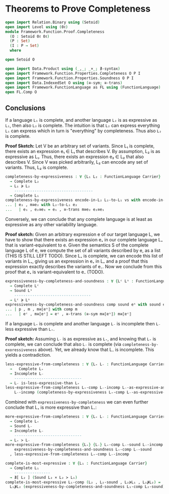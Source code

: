 # Theorems to Prove Completeness

```agda
open import Relation.Binary using (Setoid)
open import Level using (0ℓ)
module Framework.Function.Proof.Completeness
  (O : Setoid 0ℓ 0ℓ)
  (P : Set)
  (I : P → Set)
  where

open Setoid O

open import Data.Product using (_,_; _×_; ∄-syntax)
open import Framework.Function.Properties.Completeness O P I
open import Framework.Function.Properties.Soundness O P I
open import Data.IndexedSet O using (≅-sym; ≅-trans)
open import Framework.FunctionLanguage as FL using (FunctionLanguage)
open FL.Comp O
```

## Conclusions

If a language `L₁` is complete, and another language `L₂` is as expressive as `L₁`, then also `L₂` is complete.
The intuition is that `L₂` can express everything `L₁` can express which in turn is "everything" by completeness.
Thus also `L₂` is complete.

**Proof Sketch:**
Let V be an arbitrary set of variants.
Since L₁ is complete, there exists an expression e₁ ∈ L₁ that describes V.
By assumption, L₂ is as expressive as L₁.
Thus, there exists an expression e₂ ∈ L₂ that also describes V.
Since V was picked arbitrarily, L₂ can encode any set of variants.
Thus, L₂ is complete.
```agda
completeness-by-expressiveness : ∀ {L₁ L₂ : FunctionLanguage Carrier}
  → Complete L₂
  → L₁ ≽ L₂
    -----------------------------------
  → Complete L₁
completeness-by-expressiveness encode-in-L₂ L₂-to-L₁ vs with encode-in-L₂ vs
... | e₂ , m≅e₂ with L₂-to-L₁ e₂
...   | e₁ , e₂≅e₁ = e₁ , ≅-trans m≅e₂ e₂≅e₁
```

Conversely, we can conclude that any complete language is at least as expressive as any other variability language.

**Proof sketch:**
Given an arbitrary expression e of our target language L, we have to show that there exists an expression e₊ in our complete language L₊ that is variant-equivalent to e.
Given the semantics S of the complete language L of e, we compute the set of all variants described by e, as a list (THIS IS STILL LEFT TODO).
Since L₊ is complete, we can encode this list of variants in L₊, giving us an expression in e₊ in L₊ and a proof that this expression exactly describes the variants of e₋.
Now we conclude from this proof that e₊ is variant-equivalent to e₋ (TODO).
```agda
expressiveness-by-completeness-and-soundness : ∀ {Lᶜ Lˢ : FunctionLanguage Carrier}
  → Complete Lᶜ
  → Sound Lˢ
    ----------------------------------
  → Lᶜ ≽ Lˢ
expressiveness-by-completeness-and-soundness comp sound eˢ with sound eˢ
... | p , m , m≅⟦eˢ⟧ with comp m
...   | eᶜ , m≅⟦eᶜ⟧ = eᶜ , ≅-trans (≅-sym m≅⟦eˢ⟧) m≅⟦eᶜ⟧
```

If a language `L₊` is complete and another language `L₋` is incomplete then `L₋` less expressive than `L₊`.

**Proof sketch:**
Assuming `L₋` is as expressive as `L₊`, and knowing that `L₊` is complete, we can conclude that also `L₋` is complete (via `completeness-by-exoressiveness` above).
Yet, we already know that L₋ is incomplete.
This yields a contradiction.
```agda
less-expressive-from-completeness : ∀ {L₊ L₋ : FunctionLanguage Carrier}
  →   Complete L₊
  → Incomplete L₋
    ------------------------------
  → L₋ is-less-expressive-than L₊
less-expressive-from-completeness L₊-comp L₋-incomp L₋-as-expressive-as-L₊ =
    L₋-incomp (completeness-by-expressiveness L₊-comp L₋-as-expressive-as-L₊)
```

Combined with `expressiveness-by-completeness` we can even further conclude that L₊ is more expressive than L₋:
```agda
more-expressive-from-completeness : ∀ {L₊ L₋ : FunctionLanguage Carrier}
  → Complete L₊
  → Sound L₋
  → Incomplete L₋
    ------------------------------
  → L₊ ≻ L₋
more-expressive-from-completeness {L₊} {L₋} L₊-comp L₋-sound L₋-incomp =
    expressiveness-by-completeness-and-soundness L₊-comp L₋-sound
  , less-expressive-from-completeness L₊-comp L₋-incomp
```

```agda
complete-is-most-expressive : ∀ {L₁ : FunctionLanguage Carrier}
  → Complete L₁
    ----------------
  → ∄[ L₂ ] (Sound L₂ × L₂ ≻ L₁)
complete-is-most-expressive L₁-comp (L₂ , L₂-sound , L₂≽L₁ , L₁⋡L₂) =
  L₁⋡L₂ (expressiveness-by-completeness-and-soundness L₁-comp L₂-sound)
```
